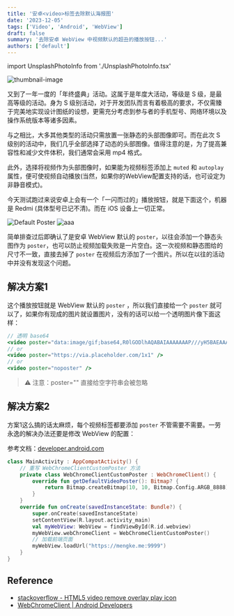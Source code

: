 ```yaml
---
title: '安卓<video>标签去除默认海报图'
date: '2023-12-05'
tags: ['Video', 'Android', 'WebView']
draft: false
summary: '去除安卓 WebView 中视频默认的超丑的播放按钮...'
authors: ['default']
---
```

import UnsplashPhotoInfo from './UnsplashPhotoInfo.tsx'

![thumbnail-image](/static/images/blog/202312/Remove_Android_WebView_video_poster/oleksandr-kurchev-W6N7YZ3aVoo-unsplash.jpg)

<UnsplashPhotoInfo photoURL="https://unsplash.com/photos/a-view-of-the-ocean-from-a-rocky-beach-W6N7YZ3aVoo" author="Oleksandr Kurchev" />


又到了一年一度的「年终盛典」活动。这属于是年度大活动，等级是 S 级，是最高等级的活动。身为 S 级别活动，对于开发团队而言有着极高的要求，不仅需臻于完美地实现设计图纸的设想，更需充分考虑到参与者的手机型号、网络环境以及操作系统版本等诸多因素。

与之相比，大多其他类型的活动只需放置一张静态的头部图像即可。而在此次 S 级别的活动中，我们几乎全部选择了动态的头部图像。值得注意的是，为了提高兼容性和减少文件体积，我们通常会采用 mp4 格式。

此外，选择将视频作为头部图像时，如果能为视频标签添加上 `muted` 和 `autoplay` 属性，便可使视频自动播放(当然，如果你的WebView配置支持的话，也可设定为非静音模式)。

今天测试跑过来说安卓上会有一个「一闪而过的」播放按钮，就是下面这个，机器是 Redmi (具体型号已记不清)。而在 iOS 设备上一切正常。

![Default Poster](/static/images/blog/202312/Remove_Android_WebView_video_poster/default_poster.png)
![aaa](/static/images/blog/202312/Remove_Android_WebView_video_poster/default_poster.png)

简单排查过后即确认了是安卓 WebView 默认的 `poster`，以往会添加一个静态头图作为 `poster`，也可以防止视频加载失败是一片空白。这一次视频和静态图给的尺寸不一致，直接去掉了 `poster` 在视频后方添加了一个图片。所以在以往的活动中并没有发现这个问题。

## 解决方案1

这个播放按钮就是 WebView 默认的 `poster` ，所以我们直接给一个 `poster` 就可以了，如果你有现成的图片就设置图片，没有的话可以给一个透明图片像下面这样：

```jsx
// 透明 base64
<video poster="data:image/gif;base64,R0lGODlhAQABAIAAAAAAAP///yH5BAEAAAAALAAAAAABAAEAAAIBRAA7" />
// or
<video poster="https://via.placeholder.com/1x1" />
// or
<video poster="noposter" />
```

> ⚠️ 注意：poster="" 直接给空字符串会被忽略


## 解决方案2

方案1这么搞的话太麻烦，每个视频标签都要添加 `poster` 不管需要不需要。一劳永逸的解决办法还要是修改 WebView 的配置：

参考文档：[developer.android.com](https://developer.android.com/reference/android/webkit/WebChromeClient#getDefaultVideoPoster())

```kotlin
class MainActivity : AppCompatActivity() {
    // 重写 WebChromeClientCustomPoster 方法
    private class WebChromeClientCustomPoster : WebChromeClient() {
        override fun getDefaultVideoPoster(): Bitmap? {
            return Bitmap.createBitmap(10, 10, Bitmap.Config.ARGB_8888)
        }
    }
    override fun onCreate(savedInstanceState: Bundle?) {
        super.onCreate(savedInstanceState)
        setContentView(R.layout.activity_main)
        val myWebView: WebView = findViewById(R.id.webview)
        myWebView.webChromeClient = WebChromeClientCustomPoster()
        // 加载前端页面
        myWebView.loadUrl("https://mengke.me:9999")
    }
}
```

## **Reference**

- [stackoverflow - HTML5 video remove overlay play icon](https://stackoverflow.com/questions/18271991/html5-video-remove-overlay-play-icon)
- [WebChromeClient  |  Android Developers](https://developer.android.com/reference/android/webkit/WebChromeClient#getDefaultVideoPoster())